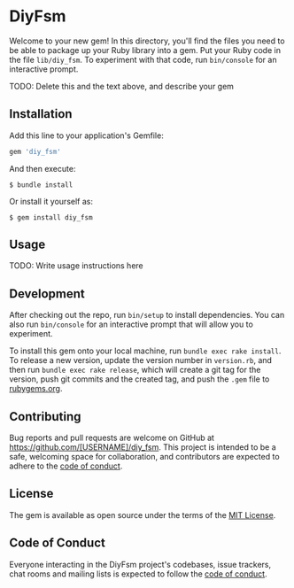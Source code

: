 # DiyFsm

Welcome to your new gem! In this directory, you'll find the files you need to be able to package up your Ruby library into a gem. Put your Ruby code in the file `lib/diy_fsm`. To experiment with that code, run `bin/console` for an interactive prompt.

TODO: Delete this and the text above, and describe your gem

## Installation

Add this line to your application's Gemfile:

```ruby
gem 'diy_fsm'
```

And then execute:

    $ bundle install

Or install it yourself as:

    $ gem install diy_fsm

## Usage

TODO: Write usage instructions here

## Development

After checking out the repo, run `bin/setup` to install dependencies. You can also run `bin/console` for an interactive prompt that will allow you to experiment.

To install this gem onto your local machine, run `bundle exec rake install`. To release a new version, update the version number in `version.rb`, and then run `bundle exec rake release`, which will create a git tag for the version, push git commits and the created tag, and push the `.gem` file to [rubygems.org](https://rubygems.org).

## Contributing

Bug reports and pull requests are welcome on GitHub at https://github.com/[USERNAME]/diy_fsm. This project is intended to be a safe, welcoming space for collaboration, and contributors are expected to adhere to the [code of conduct](https://github.com/[USERNAME]/diy_fsm/blob/master/CODE_OF_CONDUCT.md).

## License

The gem is available as open source under the terms of the [MIT License](https://opensource.org/licenses/MIT).

## Code of Conduct

Everyone interacting in the DiyFsm project's codebases, issue trackers, chat rooms and mailing lists is expected to follow the [code of conduct](https://github.com/[USERNAME]/diy_fsm/blob/master/CODE_OF_CONDUCT.md).
